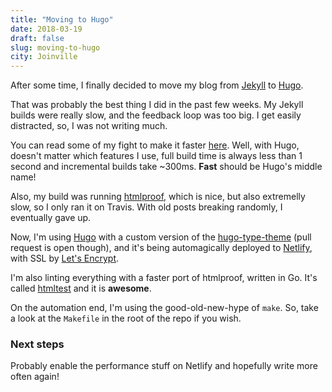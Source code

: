 ```yaml
---
title: "Moving to Hugo"
date: 2018-03-19
draft: false
slug: moving-to-hugo
city: Joinville
---
```


After some time, I finally decided to move my blog from [Jekyll](https://jekyllrb.com/) to [Hugo](https://gohugo.io/).

<!--more-->

That was probably the best thing I did in the past few weeks. My Jekyll builds were really slow, and the feedback loop was too big. I get easily distracted, so, I was not writing much.

You can read some of my fight to make it faster [here](https://carlosbecker.com/posts/jekyll-build-time/). Well, with Hugo,
doesn't matter which features I use, full build time is always less than 1 second and incremental builds take ~300ms. **Fast** should be Hugo's middle name!

Also, my build was running [htmlproof](https://github.com/gjtorikian/html-proofer), which is nice, but also extremelly slow, so I only ran it on Travis. With old posts breaking randomly, I eventually gave up.

Now, I'm using [Hugo](https://gohugo.io/) with a custom version of the [hugo-type-theme](https://github.com/caarlos0/hugo-type-theme) (pull request is open though), and it's being automagically deployed to [Netlify](https://netlify.com/), with SSL by [Let's Encrypt](https://letsencrypt.org/).

I'm also linting everything with a faster port of htmlproof, written in Go. It's called [htmltest](https://github.com/wjdp/htmltest) and it is **awesome**.

On the automation end, I'm using the good-old-new-hype of `make`. So, take a look at the `Makefile` in the root of the repo if you wish.

### Next steps

Probably enable the performance stuff on Netlify and hopefully write more often again!